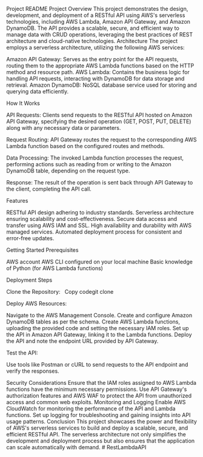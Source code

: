 Project README
Project Overview
This project demonstrates the design, development, and deployment of a RESTful API using AWS's serverless technologies, including AWS Lambda, Amazon API Gateway, and Amazon DynamoDB. The API provides a scalable, secure, and efficient way to manage data with CRUD operations, leveraging the best practices of REST architecture and cloud-native technologies.
Architecture
The project employs a serverless architecture, utilizing the following AWS services:

Amazon API Gateway: Serves as the entry point for the API requests, routing them to the appropriate AWS Lambda functions based on the HTTP method and resource path.
AWS Lambda: Contains the business logic for handling API requests, interacting with DynamoDB for data storage and retrieval.
Amazon DynamoDB: NoSQL database service used for storing and querying data efficiently.

How It Works


API Requests: Clients send requests to the RESTful API hosted on Amazon API Gateway, specifying the desired operation (GET, POST, PUT, DELETE) along with any necessary data or parameters.


Request Routing: API Gateway routes the request to the corresponding AWS Lambda function based on the configured routes and methods.


Data Processing: The invoked Lambda function processes the request, performing actions such as reading from or writing to the Amazon DynamoDB table, depending on the request type.


Response: The result of the operation is sent back through API Gateway to the client, completing the API call.


Features

RESTful API design adhering to industry standards.
Serverless architecture ensuring scalability and cost-effectiveness.
Secure data access and transfer using AWS IAM and SSL.
High availability and durability with AWS managed services.
Automated deployment process for consistent and error-free updates.

Getting Started
Prerequisites

AWS account
AWS CLI configured on your local machine
Basic knowledge of Python (for AWS Lambda functions)

Deployment Steps


Clone the Repository:
  Copy codegit clone <repository-url>



Deploy AWS Resources:

Navigate to the AWS Management Console.
Create and configure Amazon DynamoDB tables as per the schema.
Create AWS Lambda functions, uploading the provided code and setting the necessary IAM roles.
Set up the API in Amazon API Gateway, linking it to the Lambda functions.
Deploy the API and note the endpoint URL provided by API Gateway.



Test the API:

Use tools like Postman or cURL to send requests to the API endpoint and verify the responses.



Security Considerations
Ensure that the IAM roles assigned to AWS Lambda functions have the minimum necessary permissions. Use API Gateway's authorization features and AWS WAF to protect the API from unauthorized access and common web exploits.
Monitoring and Logging
Enable AWS CloudWatch for monitoring the performance of the API and Lambda functions. Set up logging for troubleshooting and gaining insights into API usage patterns.
Conclusion
This project showcases the power and flexibility of AWS's serverless services to build and deploy a scalable, secure, and efficient RESTful API. The serverless architecture not only simplifies the development and deployment process but also ensures that the application can scale automatically with demand.
#   R e s t L a m b d a A P I  
 